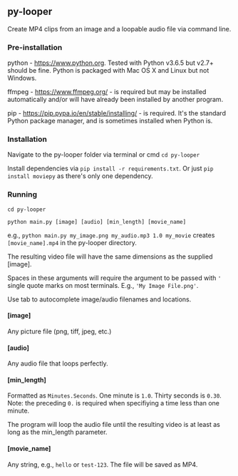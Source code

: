 ## py-looper
Create MP4 clips from an image and a loopable audio file via command line.


### Pre-installation

python - https://www.python.org. Tested with Python v3.6.5 but v2.7+ should be fine. Python is packaged with Mac OS X and Linux but not Windows.

ffmpeg - https://www.ffmpeg.org/ - is required but may be installed automatically and/or will have already been installed by another program. 

pip - https://pip.pypa.io/en/stable/installing/ - is required. It's the standard Python package manager, and is sometimes installed when Python is.


### Installation

Navigate to the py-looper folder via terminal or cmd `cd py-looper`

Install dependencies via `pip install -r requirements.txt`. Or just `pip install moviepy` as there's only one dependency.


### Running

`cd py-looper`

`python main.py [image] [audio] [min_length] [movie_name]`

e.g., `python main.py my_image.png my_audio.mp3 1.0 my_movie` creates `[movie_name].mp4` in the py-looper directory.

The resulting video file will have the same dimensions as the supplied [image].

Spaces in these arguments will require the argument to be passed with `'` single quote marks on most terminals. E.g., `'My Image File.png'`.

Use tab to autocomplete image/audio filenames and locations.

#### [image]

Any picture file (png, tiff, jpeg, etc.)

#### [audio]

Any audio file that loops perfectly.

#### [min_length]

Formatted as `Minutes.Seconds`. One minute is `1.0`. Thirty seconds is `0.30`. Note: the preceding `0.` is required when specifiying a time less than one minute.

The program will loop the audio file until the resulting video is at least as long as the min_length parameter.

#### [movie_name]

Any string, e.g., `hello` or `test-123`. The file will be saved as MP4.
